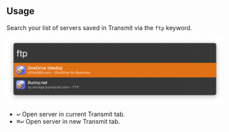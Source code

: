## Usage

Search your list of servers saved in Transmit via the `ftp` keyword.

![Searching servers](images/ftp.png)

* <kbd>↩</kbd> Open server in current Transmit tab.
* <kbd>⌘</kbd><kbd>↩</kbd> Open server in new Transmit tab.
